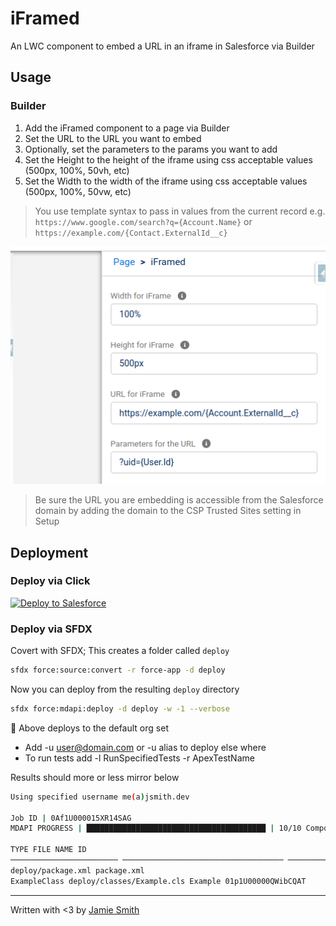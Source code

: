 # iFramed

An LWC component to embed a URL in an iframe in Salesforce via Builder

## Usage

### Builder

1. Add the iFramed component to a page via Builder
2. Set the URL to the URL you want to embed
3. Optionally, set the parameters to the params you want to add
4. Set the Height to the height of the iframe using css acceptable values (500px, 100%, 50vh, etc)
5. Set the Width to the width of the iframe using css acceptable values (500px, 100%, 50vw, etc)

> You use template syntax to pass in values from the current record e.g. `https://www.google.com/search?q={Account.Name}` or `https://example.com/{Contact.ExternalId__c}`

![iFramed in Builder](/docs/iframed.png)

> Be sure the URL you are embedding is accessible from the Salesforce domain by adding the domain to the CSP Trusted Sites setting in Setup

## Deployment

### Deploy via Click

[![Deploy to Salesforce](https://raw.githubusercontent.com/afawcett/githubsfdeploy/master/deploy.png)](https://githubsfdeploy.herokuapp.com?owner=jsmithdev&repo=iframed)

### Deploy via SFDX

Covert with SFDX; This creates a folder called `deploy`

```bash
sfdx force:source:convert -r force-app -d deploy
```

Now you can deploy from the resulting `deploy` directory

```bash
sfdx force:mdapi:deploy -d deploy -w -1 --verbose
```

📌 Above deploys to the default org set

- Add -u user@domain.com or -u alias to deploy else where
- To run tests add -l RunSpecifiedTests -r ApexTestName

Results should more or less mirror below

```bash
Using specified username me(a)jsmith.dev

Job ID | 0Af1U000015XR14SAG
MDAPI PROGRESS | ████████████████████████████████████████ | 10/10 Components

TYPE FILE NAME ID
──────────────────────── ──────────────────────────────────── ────────────────────────── ──────────────────
deploy/package.xml package.xml
ExampleClass deploy/classes/Example.cls Example 01p1U00000QWibCQAT
```

---

Written with <3 by [Jamie Smith](https://jsmith.dev)
